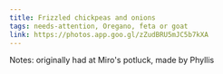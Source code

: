 ```yaml
---
title: Frizzled chickpeas and onions
tags: needs-attention, Oregano, feta or goat
link: https://photos.app.goo.gl/zZudBRU5mJC5b7kXA
---
```

Notes: originally had at Miro's potluck, made by Phyllis 

